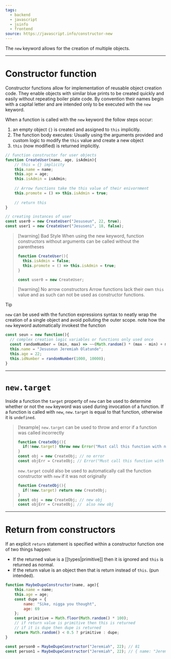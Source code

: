 ```yaml
---
tags:
  - backend
  - javascript
  - jsinfo
  - frontend
source: https://javascript.info/constructor-new
---
```

The `new` keyword allows for the creation of multiple objects.

---
# Constructor function

Constructor functions allow for implementation of reusable object creation code. They enable objects with similar blue prints to be created quickly and easily without repeating boiler plate code.  By convention their names begin with a capital letter and are intended only to be executed with the `new` keyword.

When a function is called with the `new` keyword the follow steps occur:
1. an empty object `{}` is created and assigned to `this` implicitly.
2. The function body executes: Usually using the arguments provided and custom logic to modify the `this` value and create a new object
3. `this` (now modified) is returned implicitly.

```javascript
// function constructor for user objects
function CreateUser(name, age, isAdmin){
	// this = {} implicity
	this.name = name;
	this.age = age;
	this.isAdmin = isAdmin;
	
	// Arrow functions take the this value of their enivornment 
	this.promote = () => this.isAdmin = true;
	
	// return this
}

// creating instances of user
const user0 = new CreateUser("Jesuseun", 22, true);
const user1 = new CreateUser("Jesuseni", 18, false);
```

> [!warning] Bad Style 
> When using the new keyword, function constructors without arguments can be called without the parentheses 
> ```javascript
> function CreateUser(){
> 	this.isAdmin = false;
> 	this.promote = () => this.isAdmin = true;
> }
> 
> const user0 = new CreateUser;
> ```

> [!warning] No arrow constructors
> Arrow functions lack their own `this` value and as such can not be used as constructor functions.

> [!tip] 
> `new` can be used with the function expressions syntax to neatly wrap the creation of a single object and avoid polluting the outer scope. note how the `new` keyword automatically invokest the function
> ```javascript
> const seun = new function(){
> 	// complex creation logic variables or functions only used once
> 	const randomNumber = (min, max) => ~~(Math.random() * (max - min) + min);
> 	this.name = "Jesuseun Jeremiah Olatunde";
> 	this.age = 22;
> 	this.idNumber = randomNumber(1000, 10000);
> }
> ```
> 

---
# `new.target`

Inside a function the `target` property of `new` can be used to determine whether or not the `new` keyword was used during invocation of a function. If a function is called with `new`, `new.target` is equal to that function, otherwise it is `undefined`.

> [!example]
> `new.target` can be used to throw and error if a function was called incorrectly
> ```javascript
> function CreateObj(){
> 	if(!new.target) throw new Error("Must call this function with new");
> }
> const obj = new CreateObj; // no error
> const objErr = CreateObj; // Error("Must call this function with new")
> ```
> `new.target` could also be used to automatically call the function constructor with `new` if it was not originally
> ```javascript
> function CreateObj(){
> 	if(!new.target) return new CreateObj;
> }
> const obj = new CreateObj; // new obj
> const objErr = CreateObj; //  also new obj
> ```

---
# Return from constructors

If an explicit `return` statement is specified within a constructor function one of two things happen:
- If the returned value is a [[types|primitive]] then it is ignored and `this` is returned as normal.
- If the return value is an object then that is return instead of `this`. (pun intended).

```javascript
function MaybeDupeConstructor(name, age){
	this.name = name;
	this.age = age;
	const dupe = { 
		name: "Sike, nigga you thought", 
		age: 69 
	};
	const primitive = Math.floor(Math.random() * 100);
	// if return value is primitive then this is returned
	// if it is dupe then dupe is returned
	return Math.random() < 0.5 ? primitive : dupe;
}

const person0 = MaybeDupeConstructor("Jeremiah", 22); // 81
const person1 = MaybeDupeConstructor("Jeremiah", 22); // { name: "Jeremiah", ...}
```

